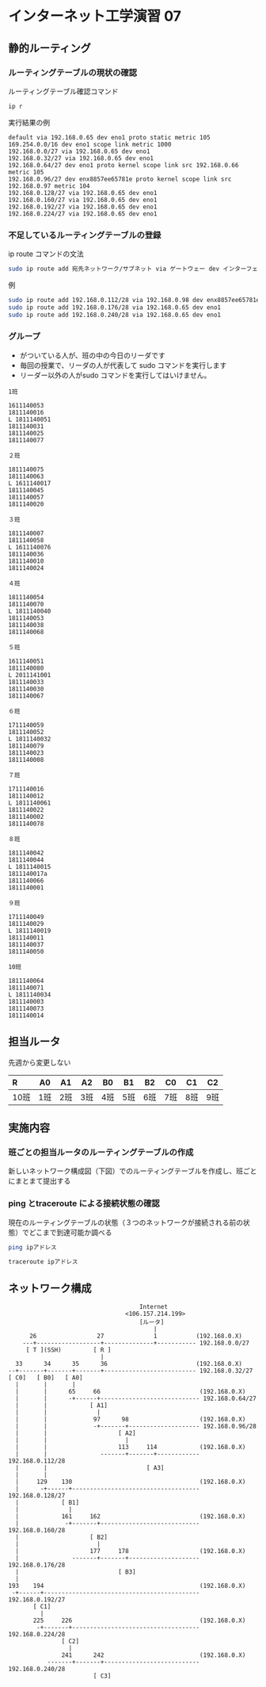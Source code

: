 # インターネット工学演習 07

## 静的ルーティング

### ルーティングテーブルの現状の確認

ルーティングテーブル確認コマンド

```bash
ip r
```


実行結果の例

```
default via 192.168.0.65 dev eno1 proto static metric 105 
169.254.0.0/16 dev eno1 scope link metric 1000 
192.168.0.0/27 via 192.168.0.65 dev eno1 
192.168.0.32/27 via 192.168.0.65 dev eno1 
192.168.0.64/27 dev eno1 proto kernel scope link src 192.168.0.66 metric 105 
192.168.0.96/27 dev enx8857ee65781e proto kernel scope link src 192.168.0.97 metric 104 
192.168.0.128/27 via 192.168.0.65 dev eno1 
192.168.0.160/27 via 192.168.0.65 dev eno1 
192.168.0.192/27 via 192.168.0.65 dev eno1 
192.168.0.224/27 via 192.168.0.65 dev eno1 
```


### 不足しているルーティングテーブルの登録

ip route コマンドの文法

```bash
sudo ip route add 宛先ネットワーク/サブネット via ゲートウェー dev インターフェース
```

例

```bash
sudo ip route add 192.168.0.112/28 via 192.168.0.98 dev enx8857ee65781e
sudo ip route add 192.168.0.176/28 via 192.168.0.65 dev eno1
sudo ip route add 192.168.0.240/28 via 192.168.0.65 dev eno1
```

### グループ


* がついている人が、班の中の今日のリーダです
* 毎回の授業で、リーダの人が代表して sudo コマンドを実行します
* リーダー以外の人がsudo コマンドを実行してはいけません。

```
1班

1611140053
1811140016
L 1811140051
1811140031
1811140025
1811140077

２班

1811140075
1811140063
L 1611140017
1811140045
1811140057
1811140020

３班

1811140007
1811140058
L 1611140076
1811140036
1811140010
1811140024

４班

1811140054
1811140070
L 1811140040
1811140053
1811140038
1811140068

５班

1611140051
1811140080
L 2011141001
1811140033
1811140030
1811140067

６班

1711140059
1811140052
L 1811140032
1811140079
1811140023
1811140008

７班

1711140016
1811140012
L 1811140061
1811140022
1811140002
1811140078

８班

1811140042
1811140044
L 1811140015
1811140017a
1811140066
1811140001

９班

1711140049
1811140029
L 1811140019
1811140011
1811140037
1811140050

10班

1811140064
1811140071
L 1811140034
1811140003
1811140073
1811140014
```


## 担当ルータ

先週から変更しない

| R    | A0   | A1   | A2   | B0   | B1   | B2   | C0   | C1   | C2   |
| :--- | ---- | ---- | ---- | ---- | ---- | ---- | ---- | ---- | ---- |
| 10班 | 1班  | 2班  | 3班  | 4班  | 5班  | 6班  | 7班  | 8班  | 9班  |

## 実施内容

### 班ごとの担当ルータのルーティングテーブルの作成



新しいネットワーク構成図（下図）でのルーティングテーブルを作成し、班ごとにまとまて提出する



### ping とtraceroute による接続状態の確認

現在のルーティングテーブルの状態（３つのネットワークが接続される前の状態）でどこまで到達可能か調べる

```bash
ping ipアドレス

traceroute ipアドレス
```

## ネットワーク構成

```
                                     Internet
                                 <106.157.214.199>
                                     [ルータ]
                                         |
      26                 27              1           (192.168.0.X)
    ---+------------------+--------------+----------- 192.168.0.0/27
     [ T ](SSH)         [ R ]
                          |
  33      34      35      36                         (192.168.0.X)
--+-------+-------+-------+-------------------------- 192.168.0.32/27
[ C0]   [ B0]   [ A0] 
  |       |       |
  |       |      65     66                            (192.168.0.X)
  |       |      -+------+---------------------------- 192.168.0.64/27
  |       |            [ A1]  
  |       |              |               
  |       |             97      98                    (192.168.0.X)
  |       |             -+-------+-------------------- 192.168.0.96/28
  |       |                    [ A2] 
  |       |                      |
  |       |                    113     114            (192.168.0.X)
  |       |               -------+-------+------------ 192.168.0.112/28
  |       |                            [ A3] 
  |       |                     
  |     129    130                                    (192.168.0.X)
  |      -+------+------------------------------------ 192.168.0.128/27
  |            [ B1]  
  |              |
  |            161     162                            (192.168.0.X)
  |             -+-------+---------------------------- 192.168.0.160/28
  |                    [ B2]
  |                      |
  |                    177     178                    (192.168.0.X)
  |               -------+-------+-------------------- 192.168.0.176/28
  |                            [ B3]
  |                    
193    194                                            (192.168.0.X)
 -+------+-------------------------------------------- 192.168.0.192/27
       [ C1] 
         |
       225     226                                    (192.168.0.X)
        -+-------+------------------------------------ 192.168.0.224/28
               [ C2]
                 |
               241      242                           (192.168.0.X)
           -------+-------+--------------------------- 192.168.0.240/28
                        [ C3]

```